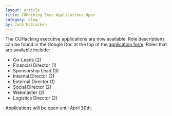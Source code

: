 ```yaml
---
layout: article
title: CUHacking Exec Applications Open
category: blog
by: Jack McCracken
---
```


The CUHacking executive applications are now available. Role descriptions can be found in the Google Doc at the top of the [application form](https://docs.google.com/forms/d/e/1FAIpQLScw9V6C9uLdMMXjSoo2gcioPbJHxtWM3DnyFvJDGQMRq2pJ-A/viewform?c=0&w=1). Roles that are available include:

* Co-Leads (2)
* Financial Director (1)
* Sponsorship Lead (3)
* Internal Director (2)
* External Director (1)
* Social Director (2)
* Webmaster (2)
* Logistics Director (2)

Applications will be open until April 30th.
